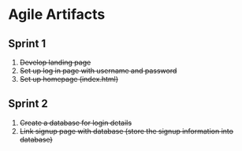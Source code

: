 # Agile Artifacts

## Sprint 1

1. ~~Develop landing page~~
2. ~~Set up log in page with username and password~~
3. ~~Set up homepage (index.html)~~

## Sprint 2

1. ~~Create a database for login details~~
2. ~~Link signup page with database (store the signup information into database)~~
